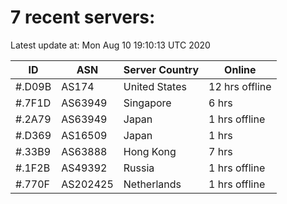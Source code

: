 # 7 recent servers:

Latest update at: Mon Aug 10 19:10:13 UTC 2020

| ID | ASN | Server Country | Online |
| -- | --- | -------------- | ------ |
| #.D09B | AS174 | United States | 12 hrs offline |
| #.7F1D | AS63949 | Singapore | 6 hrs |
| #.2A79 | AS63949 | Japan | 1 hrs offline |
| #.D369 | AS16509 | Japan | 1 hrs |
| #.33B9 | AS63888 | Hong Kong | 7 hrs |
| #.1F2B | AS49392 | Russia | 1 hrs offline |
| #.770F | AS202425 | Netherlands | 1 hrs offline |

